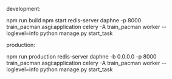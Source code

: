 development:

npm run build
npm start
redis-server
daphne -p 8000 train_pacman.asgi:application
celery -A train_pacman worker --loglevel=info
python manage.py start_task

production:

npm run production
redis-server
daphne -b 0.0.0.0 -p 8000 train_pacman.asgi:application
celery -A train_pacman worker --loglevel=info
python manage.py start_task
